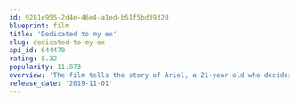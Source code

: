 ```yaml
---
id: 9281e955-2d4e-46e4-a1ed-b51f5bd39320
blueprint: film
title: 'Dedicated to my ex'
slug: dedicated-to-my-ex
api_id: 644479
rating: 8.32
popularity: 11.873
overview: 'The film tells the story of Ariel, a 21-year-old who decides to form a rock band to compete for a prize of ten thousand dollars in a musical band contest, this as a last option when trying to get money to save their relationship and reunite with his ex-girlfriend, which breaks due to the trip she must make to Finland for an internship. Ariel with her friend Ortega, decides to make a casting to find the other members of the band, although they do not know nothing about music, thus forming a band with members that have diverse and opposite personalities.'
release_date: '2019-11-01'
---
```


